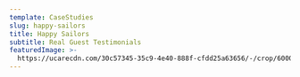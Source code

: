 ```yaml
---
template: CaseStudies
slug: happy-sailors
title: Happy Sailors
subtitle: Real Guest Testimonials
featuredImage: >-
  https://ucarecdn.com/30c57345-35c9-4e40-888f-cfdd25a63656/-/crop/6000x2444/0,0/-/preview/
---
```


